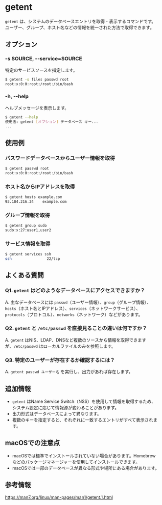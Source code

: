 # getent

`getent` は、システムのデータベースエントリを取得・表示するコマンドです。ユーザー、グループ、ホスト名などの情報を統一された方法で取得できます。

## オプション

### **-s SOURCE, --service=SOURCE**

特定のサービスソースを指定します。

```bash
$ getent -s files passwd root
root:x:0:0:root:/root:/bin/bash
```

### **-h, --help**

ヘルプメッセージを表示します。

```bash
$ getent --help
使用法: getent [オプション] データベース キー...
...
```

## 使用例

### パスワードデータベースからユーザー情報を取得

```bash
$ getent passwd root
root:x:0:0:root:/root:/bin/bash
```

### ホスト名からIPアドレスを取得

```bash
$ getent hosts example.com
93.184.216.34    example.com
```

### グループ情報を取得

```bash
$ getent group sudo
sudo:x:27:user1,user2
```

### サービス情報を取得

```bash
$ getent services ssh
ssh                22/tcp
```

## よくある質問

### Q1. `getent` はどのようなデータベースにアクセスできますか？
A. 主なデータベースには `passwd`（ユーザー情報）、`group`（グループ情報）、`hosts`（ホスト名とIPアドレス）、`services`（ネットワークサービス）、`protocols`（プロトコル）、`networks`（ネットワーク）などがあります。

### Q2. `getent` と `/etc/passwd` を直接見ることの違いは何ですか？
A. `getent` はNIS、LDAP、DNSなど複数のソースから情報を取得できますが、`/etc/passwd` はローカルファイルのみを参照します。

### Q3. 特定のユーザーが存在するか確認するには？
A. `getent passwd ユーザー名` を実行し、出力があれば存在します。

## 追加情報

- `getent` はName Service Switch（NSS）を使用して情報を取得するため、システム設定に応じて情報源が変わることがあります。
- 出力形式はデータベースによって異なります。
- 複数のキーを指定すると、それぞれに一致するエントリがすべて表示されます。

## macOSでの注意点

- macOSでは標準でインストールされていない場合があります。Homebrewなどのパッケージマネージャーを使用してインストールできます。
- macOSでは一部のデータベースが異なる形式や場所にある場合があります。

## 参考情報

https://man7.org/linux/man-pages/man1/getent.1.html